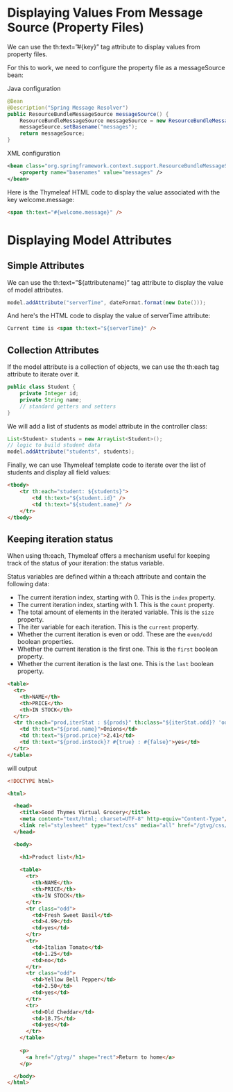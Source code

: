 #  Displaying Values From Message Source (Property Files)

We can use the th:text=”#{key}” tag attribute to display values from property files.

For this to work, we need to configure the property file as a messageSource bean:

Java configuration

```java
@Bean
@Description("Spring Message Resolver")
public ResourceBundleMessageSource messageSource() {
    ResourceBundleMessageSource messageSource = new ResourceBundleMessageSource();
    messageSource.setBasename("messages");
    return messageSource;
}
```

XML configuration

```xml
<bean class="org.springframework.context.support.ResourceBundleMessageSource">
    <property name="basenames" value="messages" />
</bean>
```

Here is the Thymeleaf HTML code to display the value associated with the key welcome.message:

```html
<span th:text="#{welcome.message}" />
```

# Displaying Model Attributes

## Simple Attributes

We can use the th:text=”${attributename}” tag attribute to display the value of model attributes.

```java
model.addAttribute("serverTime", dateFormat.format(new Date()));
```

And here's the HTML code to display the value of serverTime attribute:

```html
Current time is <span th:text="${serverTime}" />
```

## Collection Attributes

If the model attribute is a collection of objects, we can use the th:each tag attribute to iterate over it.

```java
public class Student {
    private Integer id;
    private String name;
    // standard getters and setters
}
```

We will add a list of students as model attribute in the controller class:

```java
List<Student> students = new ArrayList<Student>();
// logic to build student data
model.addAttribute("students", students);
```

Finally, we can use Thymeleaf template code to iterate over the list of students and display all field values:

```html
<tbody>
    <tr th:each="student: ${students}">
        <td th:text="${student.id}" />
        <td th:text="${student.name}" />
    </tr>
</tbody>
```

## Keeping iteration status

When using th:each, Thymeleaf offers a mechanism useful for keeping track of the status of your iteration: the status 
variable.

Status variables are defined within a th:each attribute and contain the following data:

- The current iteration index, starting with 0. This is the `index` property.
- The current iteration index, starting with 1. This is the `count` property.
- The total amount of elements in the iterated variable. This is the `size` property.
- The iter variable for each iteration. This is the `current` property.
- Whether the current iteration is even or odd. These are the `even/odd` boolean properties.
- Whether the current iteration is the first one. This is the `first` boolean property.
- Whether the current iteration is the last one. This is the `last` boolean property.

```html
<table>
  <tr>
    <th>NAME</th>
    <th>PRICE</th>
    <th>IN STOCK</th>
  </tr>
  <tr th:each="prod,iterStat : ${prods}" th:class="${iterStat.odd}? 'odd'">
    <td th:text="${prod.name}">Onions</td>
    <td th:text="${prod.price}">2.41</td>
    <td th:text="${prod.inStock}? #{true} : #{false}">yes</td>
  </tr>
</table>
```

will output

```html
<!DOCTYPE html>

<html>

  <head>
    <title>Good Thymes Virtual Grocery</title>
    <meta content="text/html; charset=UTF-8" http-equiv="Content-Type"/>
    <link rel="stylesheet" type="text/css" media="all" href="/gtvg/css/gtvg.css" />
  </head>

  <body>

    <h1>Product list</h1>
  
    <table>
      <tr>
        <th>NAME</th>
        <th>PRICE</th>
        <th>IN STOCK</th>
      </tr>
      <tr class="odd">
        <td>Fresh Sweet Basil</td>
        <td>4.99</td>
        <td>yes</td>
      </tr>
      <tr>
        <td>Italian Tomato</td>
        <td>1.25</td>
        <td>no</td>
      </tr>
      <tr class="odd">
        <td>Yellow Bell Pepper</td>
        <td>2.50</td>
        <td>yes</td>
      </tr>
      <tr>
        <td>Old Cheddar</td>
        <td>18.75</td>
        <td>yes</td>
      </tr>
    </table>
  
    <p>
      <a href="/gtvg/" shape="rect">Return to home</a>
    </p>

  </body>
</html>
```